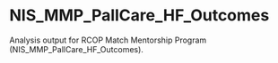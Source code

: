 # NIS_MMP_PallCare_HF_Outcomes
Analysis output for RCOP Match Mentorship Program (NIS_MMP_PallCare_HF_Outcomes).
